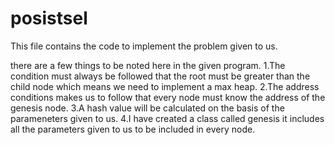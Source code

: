 # posistsel
This file contains the code to implement the problem given to us.



there are a  few things to be noted here in the given program.
1.The condition must always be followed that the root must be greater than the child node which means we need to implement a max heap.
2.The address conditions makes us to follow that every node must know the address of the genesis node.
3.A hash value will be calculated on the basis of the parameneters given to us.
4.I have created a class called genesis it includes all the parameters given to us to be included in every node.
